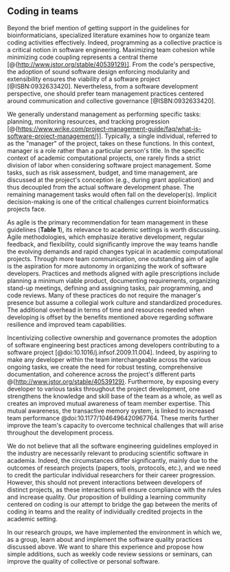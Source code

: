 ## Coding in teams #

Beyond the brief mention of getting support in the guidelines for bioinformaticians, specialized literature examines how to organize team coding activities effectively.
Indeed, programming as a collective practice is a critical notion in software engineering.
Maximizing team cohesion while minimizing code coupling represents a central theme  [@{http://www.jstor.org/stable/40539129}].
From the code's perspective, the adoption of sound software design enforcing modularity and extensibility ensures the viability of a software project [@ISBN:0932633420].
Nevertheless, from a software development perspective, one should prefer team management practices centered around communication and collective governance [@ISBN:0932633420].

We generally understand management as performing specific tasks: planning, monitoring resources, and tracking progression [@{https://www.wrike.com/project-management-guide/faq/what-is-software-project-management/}].
Typically, a single individual, referred to as the "manager" of the project, takes on these functions.
In this context, manager is a role rather than a particular person's title.
In the specific context of academic computational projects, one rarely finds a strict division of labor when considering software project management.
Some tasks, such as risk assessment, budget, and time management, are discussed at the project's conception (e.g., during grant application) and thus decoupled from the actual software development phase.
The remaining management tasks would often fall on the developer(s).
Implicit decision-making is one of the critical challenges current bioinformatics projects face.

As agile is the primary recommendation for team management in these guidelines (**Table 1**), its relevance to academic settings is worth discussing.
Agile methodologies, which emphasize iterative development, regular feedback, and flexibility, could significantly improve the way teams handle the evolving demands and rapid changes typical in academic computational projects.
Through more team communication, one outstanding aim of agile is the aspiration for more autonomy in organizing the work of software developers.
Practices and methods aligned with agile prescriptions include planning a minimum viable product, documenting requirements, organizing stand-up meetings, defining and assigning tasks, pair programming, and code reviews.
Many of these practices do not require the manager's presence but assume a collegial work culture and standardized procedures.
The additional overhead in terms of time and resources needed when developing is offset by the benefits mentioned above regarding software resilience and improved team capabilities.

Incentivizing collective ownership and governance promotes the adoption of software engineering best practices among developers contributing to a software project [@doi:10.1016/j.infsof.2009.11.004].
Indeed, by aspiring to make any developer within the team interchangeable across the various ongoing tasks, we create the need for robust testing, comprehensive documentation, and coherence across the project's different parts @{http://www.jstor.org/stable/40539129}.
Furthermore, by exposing every developer to various tasks throughout the project development, one strengthens the knowledge and skill base of the team as a whole, as well as creates an improved mutual awareness of team member expertise.
This mutual awareness, the transactive memory system, is linked to increased team performance @doi:10.1177/1046496420967764.
These merits further improve the team's capacity to overcome technical challenges that will arise throughout the development process.

We do not believe that all the software engineering guidelines employed in the industry are necessarily relevant to producing scientific software in academia.
Indeed, the circumstances differ significantly, mainly due to the outcomes of research projects (papers, tools, protocols, etc.), and we need to credit the particular individual researchers for their career progression.
However, this should not prevent interactions between developers of distinct projects, as these interactions will ensure compliance with the rules and increase quality.
Our proposition of building a learning community centered on coding is our attempt to bridge the gap between the merits of coding in teams and the reality of individually credited projects in the academic setting.

In our research groups, we have implemented the environment in which we, as a group, learn about and implement the software quality practices discussed above.
We want to share this experience and propose how simple additions, such as weekly code review sessions or seminars, can improve the quality of collective or personal software.
